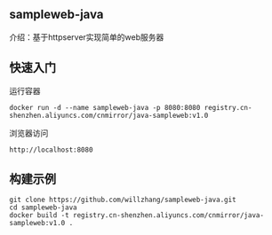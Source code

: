 ## sampleweb-java

介绍：基于httpserver实现简单的web服务器

## 快速入门

运行容器

```
docker run -d --name sampleweb-java -p 8080:8080 registry.cn-shenzhen.aliyuncs.com/cnmirror/java-sampleweb:v1.0
```

浏览器访问

```
http://localhost:8080
```

## 构建示例

```
git clone https://github.com/willzhang/sampleweb-java.git
cd sampleweb-java
docker build -t registry.cn-shenzhen.aliyuncs.com/cnmirror/java-sampleweb:v1.0 .
```

